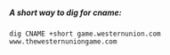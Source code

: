 ##### A short way to dig for cname:
```
dig CNAME +short game.westernunion.com
www.thewesternuniongame.com
```
